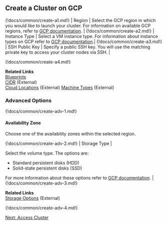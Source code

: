 ## Create a Cluster on GCP 

{!docs/common/create-a1.md!}
| Region | Select the GCP region in which you would like to launch your cluster. For information on available GCP regions, refer to [GCP documentation](https://cloud.google.com/about/locations/). |
{!docs/common/create-a2.md!}
| Instance Type | Select a VM instance type. For information about instance types on GCP refer to [GCP documentation](https://cloud.google.com/compute/docs/machine-types).|
{!docs/common/create-a3.md!}
| SSH Public Key | Specify a public SSH key. You will use the matching private key to access your cluster nodes via SSH. |

{!docs/common/create-a4.md!}

**Related Links**  
[Blueprints](blueprints.md)   
[CIDR](http://www.ipaddressguide.com/cidr) (External)   
[Cloud Locations](https://cloud.google.com/about/locations/) (External) 
[Machine Types](https://cloud.google.com/compute/docs/machine-types) (External)     


### Advanced Options

{!docs/common/create-adv-1.md!}


#### Availability Zone

 Choose one of the availability zones within the selected region. 
 
 
{!docs/common/create-adv-2.md!}
| Storage Type |  <p>Select the volume type. The options are:<ul><li>Standard persistent disks (HDD)</li><li>Solid-state persistent disks (SSD)</li></ul> For more information about these options refer to <a href="https://cloud.google.com/compute/docs/disks/" target="_blank">GCP documentation</a>. |
{!docs/common/create-adv-3.md!}

**Related Links**  
[Storage Options](https://cloud.google.com/compute/docs/disks/) (External)   


{!docs/common/create-adv-4.md!} 



<div class="next">
<a href="../gcp-clusters-access/index.html">Next: Access Cluster</a>
</div>


